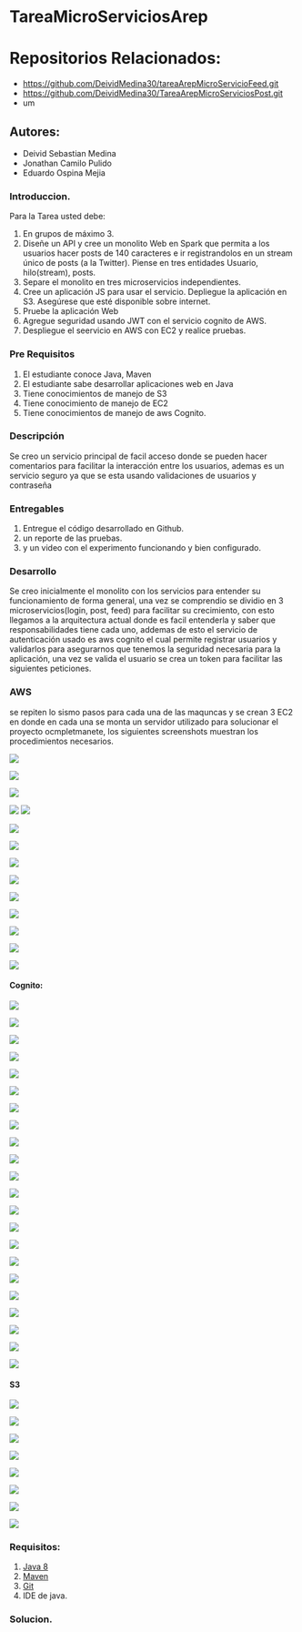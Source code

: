 # TareaMicroServiciosArep

# Repositorios Relacionados:
- https://github.com/DeividMedina30/tareaArepMicroServicioFeed.git
- https://github.com/DeividMedina30/TareaArepMicroServiciosPost.git
- um

## Autores: 
- Deivid Sebastian Medina
- Jonathan Camilo Pulido
- Eduardo Ospina Mejia 

### Introduccion.

Para la Tarea usted debe:

1) En grupos de máximo 3.
2) Diseñe un API y cree un monolito  Web en Spark que permita a los usuarios hacer posts de 140 caracteres e ir registrandolos en un stream único de posts (a la Twitter). Piense en tres entidades Usuario, hilo(stream), posts.
3) Separe el monolito en tres microservicios independientes.
4) Cree un aplicación JS para usar el servicio. Depliegue la aplicación en S3. Asegúrese que esté disponible sobre internet.
5) Pruebe la aplicación Web
6) Agregue seguridad usando JWT con el servicio cognito de AWS.
7) Despliegue el seervicio en AWS con EC2 y realice pruebas.
    

### Pre Requisitos

1) El estudiante conoce Java, Maven
2) El estudiante sabe desarrollar aplicaciones web en Java
3) Tiene conocimientos de manejo de S3
4) Tiene conocimiento de manejo de EC2
5) Tiene conocimientos de manejo de aws Cognito.

### Descripción

Se creo un servicio principal de facil acceso donde se pueden hacer comentarios para facilitar la interacción entre los usuarios, ademas es un servicio seguro ya que se esta usando validaciones de usuarios y contraseña


### Entregables

1) Entregue el código desarrollado en Github.
2) un reporte de las pruebas.
3) y un video con el experimento funcionando y bien configurado.

### Desarrollo

Se creo inicialmente el monolito con los servicios para entender su funcionamiento de forma general, una vez se comprendio se dividio en 3 microservicios(login, post, feed) para facilitar su crecimiento, con esto llegamos a la arquitectura actual donde es facil entenderla y  saber que responsabilidades tiene cada uno, addemas de esto el servicio de autenticación usado es aws cognito el cual permite registrar usuarios y validarlos para asegurarnos que tenemos la seguridad necesaria para la aplicación, una vez se valida el usuario se crea un token para facilitar las siguientes peticiones.

### AWS
se repiten lo sismo pasos para cada una de las maquncas y se crean 3 EC2 en donde en cada una se monta un servidor utilizado para 
solucionar el proyecto ocmpletmanete, los siguientes screenshots muestran los procedimientos necesarios. 

![](https://i.postimg.cc/Wpy9TnHn/Capture1.png)

![](https://i.postimg.cc/y8mnhzYQ/Capture2.png)

![](https://i.postimg.cc/MGtD4bB1/Capture3.png)

![](https://i.postimg.cc/Qttbr9gw/Capture4.png
)
![](https://i.postimg.cc/PxRMfX2x/Capture5.png)

![](https://i.postimg.cc/yx3ykMbT/Capture6.png)

![](https://i.postimg.cc/59XhB6cs/Capture7.png)

![](https://i.postimg.cc/g2W1bsx7/Capture8.png)

![](https://i.postimg.cc/5NcR8gSt/Capture9.png)

![](https://i.postimg.cc/7YgQ9zKn/Capture10.png)

![](https://i.postimg.cc/8zNX0C3Q/Capture11.png)

![](https://i.postimg.cc/pddGP6Rs/Capture12.png)

![](https://i.postimg.cc/wvywmRtJ/Capture13.png)

![](https://i.postimg.cc/FRMDgFc6/Capture14.png)

#### Cognito: 

![](https://i.postimg.cc/LXcSLGd6/Capture1.png)

![](https://i.postimg.cc/2jWrrjvq/Capture2.png)

![](https://i.postimg.cc/5NM10cqs/Capture3.png)

![](https://i.postimg.cc/CLH0nvcS/Capture4.png)

![](https://i.postimg.cc/CxcVmRy2/Capture5.png)

![](https://i.postimg.cc/k5DPZ7qg/Capture6.png)

![](https://i.postimg.cc/43MRRjxb/Capture7.png)

![](https://i.postimg.cc/PJnGPZZC/Capture8.png)

![](https://i.postimg.cc/brx7bJH3/Capture9.png)

![](https://i.postimg.cc/xjLDBxDM/Capture10.png)

![](https://i.postimg.cc/HsHDmwdK/Capture11.png)

![](https://i.postimg.cc/jSFFDPYR/Whats-App-Image-2022-04-20-at-11-41-08-PM.jpg)

![](https://i.postimg.cc/vmxSfTGf/Whats-App-Image-2022-04-20-at-11-42-28-PM.jpg)

![](https://i.postimg.cc/RFcspY60/Whats-App-Image-2022-04-20-at-11-42-40-PM.jpg)

![](https://i.postimg.cc/90Cx6BZY/Whats-App-Image-2022-04-20-at-11-43-16-PM.jpg)

![](https://i.postimg.cc/qqwm4CGV/Whats-App-Image-2022-04-20-at-11-43-31-PM.jpg)

![](https://i.postimg.cc/NGkC1WvJ/Whats-App-Image-2022-04-20-at-11-43-56-PM.jpg)

![](https://i.postimg.cc/KvcqQJZZ/Whats-App-Image-2022-04-20-at-11-44-52-PM.jpg)

![](https://i.postimg.cc/J4TTFZnj/Whats-App-Image-2022-04-20-at-11-45-16-PM.jpg)

![](https://i.postimg.cc/9Xb14Zys/Whats-App-Image-2022-04-20-at-11-46-53-PM.jpg)

![](https://i.postimg.cc/CLK7b5N5/Whats-App-Image-2022-04-20-at-11-48-00-PM.jpg)

![](https://i.postimg.cc/VvJSLxqf/Whats-App-Image-2022-04-20-at-11-51-39-PM.jpg)

#### S3

![](https://i.postimg.cc/wvGvPwSS/Captures1.png)

![](https://i.postimg.cc/V5yNsdsg/Captures2.png)

![](https://i.postimg.cc/MZnbGNKf/Captures3.png)

![](https://i.postimg.cc/fW17SCJ2/Captures4.png)

![](https://i.postimg.cc/dtd22CCq/Captures5.png)

![](https://i.postimg.cc/4xgzB3vp/Captures6.png)

![](https://i.postimg.cc/0y073qZF/Captures7.png)

![](https://i.postimg.cc/8CyMpB2b/Captures8.png)

### Requisitos:
1)   [Java 8](https://www.java.com/download/ie_manual.jsp)
2)   [Maven](https://maven.apache.org/download.cgi)
3)   [Git](https://git-scm.com/downloads)
4)   IDE de java.

### Solucion.
